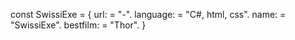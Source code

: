 const SwissiExe = {
  url: = "-".
  language: = "C#, html, css".
  name: = "SwissiExe".
  bestfilm: = "Thor".
}
<!---
SwissiExe/SwissiExe is a ✨ special ✨ repository because its `README.md` (this file) appears on your GitHub profile.
You can click the Preview link to take a look at your changes.
--->
